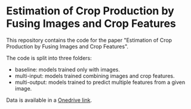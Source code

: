 # Estimation of Crop Production by Fusing Images and Crop Features

This repository contains the code for the paper "Estimation of Crop Production by Fusing Images and Crop Features". 

The code is split into three folders:
- baseline: models trained only with images.
- multi-input: models trained combining images and crop features.
- multi-output: models trained to predict multiple features from a given image.

Data is available in a [Onedrive link]([https://unirioja-my.sharepoint.com/personal/joheras_unirioja_es/_layouts/15/onedrive.aspx?ga=1&id=%2Fpersonal%2Fjoheras%5Funirioja%5Fes%2FDocuments%2FImagenesTrigo&view=0](https://unirioja-my.sharepoint.com/:f:/g/personal/joheras_unirioja_es/Ehi10ByK9LxDnazAAwbUsbwBoy0XHsI-LA7fCd47U76iWA?e=jnsDew)https://unirioja-my.sharepoint.com/:f:/g/personal/joheras_unirioja_es/Ehi10ByK9LxDnazAAwbUsbwBoy0XHsI-LA7fCd47U76iWA?e=jnsDew).
